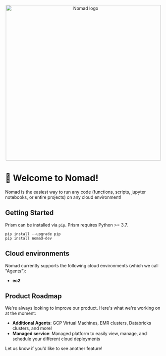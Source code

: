 <p align="center">
  <img src="https://github.com/runprism/nomad/raw/main/.github/logo.png" alt="Nomad logo" height="500"/>
</p>


</div>

# :wave: Welcome to Nomad!
Nomad is the easiest way to run any code (functions, scripts, jupyter notebooks, or entire projects) on any cloud environment!

## Getting Started

Prism can be installed via ```pip```. Prism requires Python >= 3.7.

```
pip install --upgrade pip
pip install nomad-dev
```

## Cloud environments
Nomad currently supports the following cloud environments (which we call "Agents"):
- **ec2**


## Product Roadmap

We're always looking to improve our product. Here's what we're working on at the moment:

- **Additional Agents**: GCP Virtual Machines, EMR clusters, Databricks clusters, and more!
- **Managed service**: Managed platform to easily view, manage, and schedule your different cloud deployments

Let us know if you'd like to see another feature!